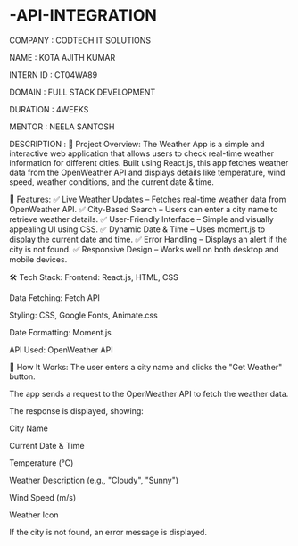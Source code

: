 # -API-INTEGRATION
COMPANY : CODTECH IT SOLUTIONS 

NAME : KOTA AJITH KUMAR

INTERN ID : CT04WA89 

DOMAIN : FULL STACK DEVELOPMENT

DURATION : 4WEEKS

MENTOR : NEELA SANTOSH

DESCRIPTION : 
📌 Project Overview:
The Weather App is a simple and interactive web application that allows users to check real-time weather information for different cities. Built using React.js, this app fetches weather data from the OpenWeather API and displays details like temperature, wind speed, weather conditions, and the current date & time.

🎯 Features:
✅ Live Weather Updates – Fetches real-time weather data from OpenWeather API.
✅ City-Based Search – Users can enter a city name to retrieve weather details.
✅ User-Friendly Interface – Simple and visually appealing UI using CSS.
✅ Dynamic Date & Time – Uses moment.js to display the current date and time.
✅ Error Handling – Displays an alert if the city is not found.
✅ Responsive Design – Works well on both desktop and mobile devices.

🛠️ Tech Stack:
Frontend: React.js, HTML, CSS

Data Fetching: Fetch API

Styling: CSS, Google Fonts, Animate.css

Date Formatting: Moment.js

API Used: OpenWeather API

📌 How It Works:
The user enters a city name and clicks the "Get Weather" button.

The app sends a request to the OpenWeather API to fetch the weather data.

The response is displayed,
showing:

City Name

Current Date & Time

Temperature (°C)

Weather Description (e.g., "Cloudy", "Sunny")

Wind Speed (m/s)

Weather Icon

If the city is not found, an error message is displayed.
